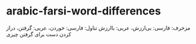 # arabic-farsi-word-differences
مزخرف: فارسی: بی‌ارزش، عربی: باارزش
تناول: فارسی: خوردن، عربی: گرفتن، دراز کردن دست برای گرفتن چیزی

